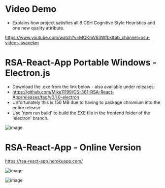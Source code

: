 # Video Demo

- Explains how project satisfies all 8 CSH Cognitive Style Heuristics and one new quality attribute.

https://www.youtube.com/watch?v=MQKmV63Wfbk&ab_channel=osu-videos-iwanekm

# RSA-React-App Portable Windows - Electron.js

- Download the .exe from the link below - also available under releases:
- https://github.com/Mike11199/CS-361-RSA-React-App/releases/tag/v0.1.0-electron
- Unfortunately this is 150 MB due to having to package chromium into the entire release
- Use 'npm run build' to build the EXE file in the frontend folder of the 'electron' branch.

![image](https://github.com/Mike11199/CS-361-RSA-React-App/assets/91037796/cd2ce6d7-4c71-4737-b651-1383afe6cbe9)


# RSA-React-App - Online Version

https://rsa-react-app.herokuapp.com/

![image](https://user-images.githubusercontent.com/91037796/233762953-141d7fbb-2b36-4663-afd8-423c48a1c5b1.png)

![image](https://user-images.githubusercontent.com/91037796/233762959-425754e7-9da0-4698-876a-1077c6419aef.png)


